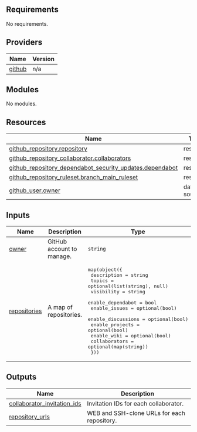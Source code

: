 <!-- BEGIN_TF_DOCS -->
## Requirements

No requirements.

## Providers

| Name | Version |
|------|---------|
| <a name="provider_github"></a> [github](#provider\_github) | n/a |

## Modules

No modules.

## Resources

| Name | Type |
|------|------|
| [github_repository.repository](https://registry.terraform.io/providers/hashicorp/github/latest/docs/resources/repository) | resource |
| [github_repository_collaborator.collaborators](https://registry.terraform.io/providers/hashicorp/github/latest/docs/resources/repository_collaborator) | resource |
| [github_repository_dependabot_security_updates.dependabot](https://registry.terraform.io/providers/hashicorp/github/latest/docs/resources/repository_dependabot_security_updates) | resource |
| [github_repository_ruleset.branch_main_ruleset](https://registry.terraform.io/providers/hashicorp/github/latest/docs/resources/repository_ruleset) | resource |
| [github_user.owner](https://registry.terraform.io/providers/hashicorp/github/latest/docs/data-sources/user) | data source |

## Inputs

| Name | Description | Type | Default | Required |
|------|-------------|------|---------|:--------:|
| <a name="input_owner"></a> [owner](#input\_owner) | GitHub account to manage. | `string` | n/a | yes |
| <a name="input_repositories"></a> [repositories](#input\_repositories) | A map of repositories. | <pre>map(object({<br/>    description        = string<br/>    topics             = optional(list(string), null)<br/>    visibility         = string<br/>    enable_dependabot  = bool<br/>    enable_issues      = optional(bool)<br/>    enable_discussions = optional(bool)<br/>    enable_projects    = optional(bool)<br/>    enable_wiki        = optional(bool)<br/>    collaborators      = optional(map(string))<br/>  }))</pre> | n/a | yes |

## Outputs

| Name | Description |
|------|-------------|
| <a name="output_collaborator_invitation_ids"></a> [collaborator\_invitation\_ids](#output\_collaborator\_invitation\_ids) | Invitation IDs for each collaborator. |
| <a name="output_repository_urls"></a> [repository\_urls](#output\_repository\_urls) | WEB and SSH-clone URLs for each repository. |
<!-- END_TF_DOCS -->